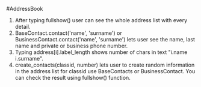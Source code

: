#AddressBook
1. After typing fullshow() user can see the whole address list with every detail.
2. BaseContact.contact('name', 'surname') or BusinessContact.contact('name', 'surname') lets user see the name, last name and private or business phone number.
3. Typing address[i].label_length shows number of chars in text "i.name i.surname".
4. create_contacts(classid, number) lets user to create random information in the address list for classid use BaseContacts or BusinessContact.
   You can check the result using fullshow() function.
